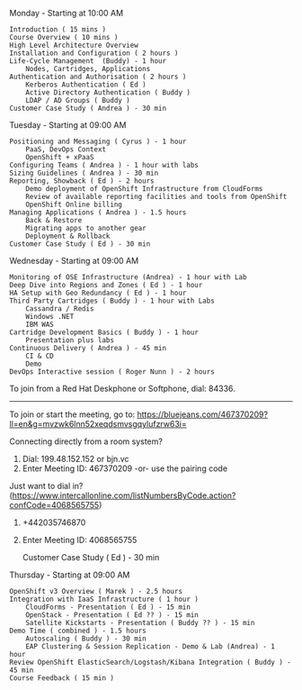 Monday - Starting at 10:00 AM

	Introduction ( 15 mins )
	Course Overview ( 10 mins )
	High Level Architecture Overview
	Installation and Configuration ( 2 hours )
	Life-Cycle Management  (Buddy) - 1 hour
		Nodes, Cartridges, Applications
	Authentication and Authorisation ( 2 hours )
		Kerberos Authentication ( Ed )
		Active Directory Authentication ( Buddy )
		LDAP / AD Groups ( Buddy )
	Customer Case Study ( Andrea ) - 30 min

Tuesday - Starting at 09:00 AM

	Positioning and Messaging ( Cyrus ) - 1 hour
		PaaS, DevOps Context
		OpenShift + xPaaS
	Configuring Teams ( Andrea ) - 1 hour with labs
	Sizing Guidelines ( Andrea ) - 30 min
	Reporting, Showback ( Ed ) - 2 hours
		Demo deployment of OpenShift Infrastructure from CloudForms
		Review of available reporting facilities and tools from OpenShift
		OpenShift Online billing 
	Managing Applications ( Andrea ) - 1.5 hours
		Back & Restore
		Migrating apps to another gear
		Deployment & Rollback
	Customer Case Study ( Ed ) - 30 min

Wednesday - Starting at 09:00 AM

	Monitoring of OSE Infrastructure (Andrea) - 1 hour with Lab
	Deep Dive into Regions and Zones ( Ed ) - 1 hour
	HA Setup with Geo Redundancy ( Ed ) - 1 hour
	Third Party Cartridges ( Buddy ) - 1 hour with Labs
		Cassandra / Redis
		Windows .NET
		IBM WAS
	Cartridge Development Basics ( Buddy ) - 1 hour
		Presentation plus labs
	Continuous Delivery ( Andrea ) - 45 min
		CI & CD
		Demo
	DevOps Interactive session ( Roger Nunn ) - 2 hours
To join from a Red Hat Deskphone or Softphone, dial: 84336.

************************************************
To join or start the meeting, go to:
https://bluejeans.com/467370209?ll=en&g=mvzwk6lnn52xeqdsmvsgqylufzrw63i=

Connecting directly from a room system?
1) Dial: 199.48.152.152 or bjn.vc
2) Enter Meeting ID: 467370209 -or- use the pairing code

Just want to dial in? (https://www.intercallonline.com/listNumbersByCode.action?confCode=4068565755)
1) +442035746870
2) Enter Meeting ID: 4068565755

	Customer Case Study ( Ed ) - 30 min

Thursday - Starting at 09:00 AM

	OpenShift v3 Overview ( Marek ) - 2.5 hours
	Integration with IaaS Infrastructure ( 1 hour )
		CloudForms - Presentation ( Ed ) - 15 min
		OpenStack - Presentation ( Ed ?? ) - 15 min
		Satellite Kickstarts - Presentation ( Buddy ?? ) - 15 min
	Demo Time ( combined ) - 1.5 hours
		Autoscaling ( Buddy ) - 30 min
		EAP Clustering & Session Replication - Demo & Lab (Andrea) - 1 hour
	Review OpenShift ElasticSearch/Logstash/Kibana Integration ( Buddy ) - 45 min
	Course Feedback ( 15 min )
